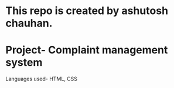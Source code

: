 # This repo is created by ashutosh chauhan.
# Project- Complaint management system
 Languages used- HTML, CSS
